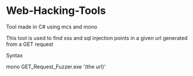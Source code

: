 # Web-Hacking-Tools
Tool made in C# using mcs and mono

This tool is used to find xss and sql injection points in a given url generated from a GET request
<p> Syntax
  
  
mono GET_Request_Fuzzer.exe '(the url)'
</p>
